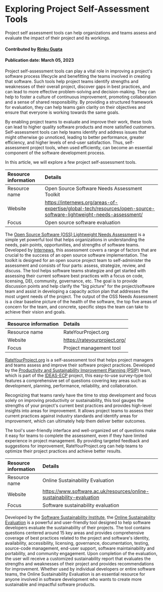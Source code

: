 # Exploring Project Self-Assessment Tools

<!--deck text start-->
Project self assessment tools can help organizations and teams assess and evaluate the impact of their project and its workings.
<!--deck text end-->

#### Contributed by [Rinku Gupta](https://github.com/rinkug)
#### Publication date: March 05, 2023

Project self-assessment tools can play a vital role in improving a project's software process lifecycle and benefitting the teams involved in creating that software. Such tools help project teams identify strengths and weaknesses of their overall project, discover gaps in best practices, and can lead to more effective problem-solving and decision-making. They can help to foster a culture of continuous improvement, promoting collaboration and a sense of shared responsibility. By providing a structured framework for evaluation, they can help teams gain clarity on their objectives and ensure that everyone is working towards the same goals.

By enabling project teams to evaluate and improve their work, these tools can lead to higher quality software products and more satisfied customers. Self-assessment tools can help teams identify and address issues that might otherwise go unnoticed, leading to better performance, greater efficiency, and higher levels of end-user satisfaction. Thus, self-assessment project tools, when used efficiently, can become an essential component of the software development process.

In this article, we will explore a few project self-assessment tools.

Resource information | Details 
:--- | :--- 
Resource name | Open Source Software Needs Assessment Toolkit
Website  | https://internews.org/areas-of-expertise/global-tech/resources/open-source-software-lightweight-needs-assessment/
Focus | Open source software evaluation 

The [Open Source Software (OSS) Lightweight Needs Assessment](https://internews.org/areas-of-expertise/global-tech/resources/open-source-software-lightweight-needs-assessment/) is a simple yet powerful tool that helps organizations in understanding the needs, pain points, opportunities, and strengths of software teams. Developed by [Internews](https://internews.org/),  this assessment covers a range of factors that are crucial to the success of an open source software implementation. The toolkit is designed for an open source project team to self-administer the assessment and consists of four parts: assess, strategize, review, and discuss. The tool helps software teams strategize and get started with assessing their current software best practices with a focus on code, licensing, DEI, community, governance, etc. The goal is to provide discussion points and help clarify the "big picture" for the project/software team and assist in developing a capacity action plan that addresses the most urgent needs of the project. The output of the OSS Needs Assessment is a clear baseline picture of the health of the software, the top five areas of concern for the team, and concrete, specific steps the team can take to achieve their vision and goals.


Resource information | Details 
:--- | :--- 
Resource name | RateYourProject.org
Website  | https://rateyourproject.org/
Focus | Project management tool 

[RateYourProject.org](https://rateyourproject.org/) is a self-assessment tool that helps project managers and teams assess and improve their software project practices. Developed by the [Productivity and Sustainability Improvement Planning (PSIP)](https://bssw.io/blog_posts/productivity-and-sustainability-improvement-planning-psip) team, which is part of the [IDEAS-ECP](https://ideas-productivity.org/ideas-ecp/) project, this easy-to-use survey-type tool features a comprehensive set of questions covering key areas such as development, planning, performance, reliability, and collaboration. 

Recognizing that teams rarely have the time to stop development and focus solely on improving productivity or sustainability, this tool gauges the strengths of your project's current best practices and provides high-level insights into areas for improvement. It allows project teams to assess their current practices against industry standards and identify areas for improvement, which can ultimately help them deliver better outcomes. 

The tool's user-friendly interface and well-organized set of questions make it easy for teams to complete the assessment, even if they have limited experience in project management. By providing targeted feedback and suggestions for improvement, RateYourProject.org can help teams to optimize their project practices and achieve better results. 

Resource information | Details 
:--- | :--- 
Resource name | Online Sustainability Evaluation
Website  | https://www.software.ac.uk/resources/online-sustainability-evaluation
Focus | Software sustainability evaluation 

Developed by the [Software Sustainability Institute](https://www.software.ac.uk/), the [Online Sustainability Evaluation](https://www.software.ac.uk/resources/online-sustainability-evaluation) is a powerful and user-friendly tool designed to help software developers evaluate the sustainability of their projects. The tool contains questions centered around 15 key areas and provides comprehensive coverage of best practices related to the project and software's identity, availability, accessibility, licensing, governance, documentation, testing, source-code management, end-user support, software maintainability and portability, and community engagement. Upon completion of the evaluation, the user will receive a customized sustainability report that evaluates the strengths and weaknesses of their project and provides recommendations for improvement. Whether used by individual developers or entire software teams, the Online Sustainability Evaluation is an essential resource for anyone involved in software development who wants to create more sustainable and impactful software products.

<!---
Publish: yes
Topics: software engineering
Pinned: no
RSS update: 2023-03-10
--->
